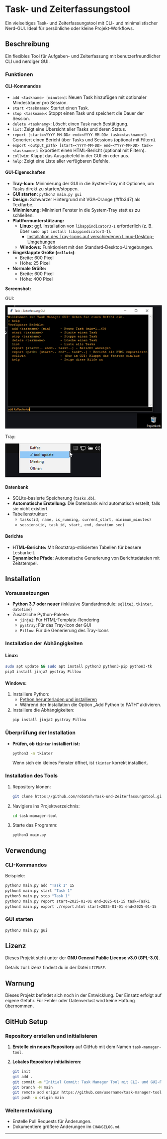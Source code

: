 # Task- und Zeiterfassungstool

Ein vielseitiges Task- und Zeiterfassungstool mit CLI- und minimalistischer Nerd-GUI. Ideal für persönliche oder kleine Projekt-Workflows.

## Beschreibung

Ein flexibles Tool für Aufgaben- und Zeiterfassung mit benutzerfreundlicher CLI und nerdiger GUI.

### Funktionen

#### CLI-Kommandos
- `add <taskname> [minuten]`: Neuen Task hinzufügen mit optionaler Mindestdauer pro Session.
- `start <taskname>`: Startet einen Task.
- `stop <taskname>`: Stoppt einen Task und speichert die Dauer der Session.
- `delete <taskname>`: Löscht einen Task nach Bestätigung.
- `list`: Zeigt eine Übersicht aller Tasks und deren Status.
- `report [start=<YYYY-MM-DD> end=<YYYY-MM-DD> task=<taskname>]`: Generiert einen Bericht über Tasks und Sessions (optional mit Filtern).
- `export <output_path> [start=<YYYY-MM-DD> end=<YYYY-MM-DD> task=<taskname>]`: Exportiert einen HTML-Bericht (optional mit Filtern).
- `collwin`: Klappt das Ausgabefeld in der GUI ein oder aus.
- `help`: Zeigt eine Liste aller verfügbaren Befehle.

#### GUI-Eigenschaften
- **Tray-Icon:** Minimierung der GUI in die System-Tray mit Optionen, um Tasks direkt zu starten/stoppen.
- **GUI starten:** `python3 main.py gui`
- **Design:** Schwarzer Hintergrund mit VGA-Orange (#ffb347) als Textfarbe.
- **Minimierung:** Minimiert Fenster in die System-Tray statt es zu schließen.
- **Plattformunterstützung:**
  - **Linux:**  ggf. Installation von `libappindicator3-1` erforderlich (z. B. über `sudo apt install libappindicator3-1`).
    - [Installation des Tray-Icons auf verschiedenen Linux-Desktop-Umgebungen](https://github.com/robatsh/Task-und-Zeiterfassungstool/wiki/Installation-des-Tray%E2%80%90Icons-auf-verschiedenen-Linux-Desktop%E2%80%90Umgebungen)
  - **Windows:** Funktioniert mit den Standard-Desktop-Umgebungen.
- **Eingeklappte Größe (`collwin`)**:
  - Breite: 600 Pixel
  - Höhe: 25 Pixel
- **Normale Größe:**
  - Breite: 600 Pixel
  - Höhe: 400 Pixel


**Screenshot:**

GUI:

![GUI Screenshot](assets/screen-gui.png)

Tray:

![GUI Screenshot](assets/screen-gui-2.png)

#### Datenbank
- SQLite-basierte Speicherung (`tasks.db`).
- **Automatische Erstellung:** Die Datenbank wird automatisch erstellt, falls sie nicht existiert.
- Tabellenstruktur:
  - `tasks(id, name, is_running, current_start, minimum_minutes)`
  - `sessions(id, task_id, start, end, duration_sec)`

#### Berichte
- **HTML-Berichte:** Mit Bootstrap-stilisierten Tabellen für bessere Lesbarkeit.
- **Dynamische Pfade:** Automatische Generierung von Berichtsdateien mit Zeitstempel.

## Installation

### Voraussetzungen
- **Python 3.7 oder neuer** (inklusive Standardmodule: `sqlite3`, `tkinter`, `datetime`)
- Zusätzliche Python-Pakete:
  - `jinja2`: Für HTML-Template-Rendering
  - `pystray`: Für das Tray-Icon der GUI
  - `Pillow`: Für die Generierung des Tray-Icons

### Installation der Abhängigkeiten
#### Linux:
```bash
sudo apt update && sudo apt install python3 python3-pip python3-tk
pip3 install jinja2 pystray Pillow
```

#### Windows:
1. Installiere Python:
   - [Python herunterladen und installieren](https://www.python.org/downloads/)
   - Während der Installation die Option „Add Python to PATH“ aktivieren.
2. Installiere die Abhängigkeiten:
   ```cmd
   pip install jinja2 pystray Pillow
   ```

### Überprüfung der Installation
- **Prüfen, ob `tkinter` installiert ist:**
  ```bash
  python3 -m tkinter
  ```
  Wenn sich ein kleines Fenster öffnet, ist `tkinter` korrekt installiert.

### Installation des Tools
1. Repository klonen:
   ```bash
   git clone https://github.com/robatsh/Task-und-Zeiterfassungstool.git
   ```
2. Navigiere ins Projektverzeichnis:
   ```bash
   cd task-manager-tool
   ```
3. Starte das Programm:
   ```bash
   python3 main.py
   ```

## Verwendung

### CLI-Kommandos

Beispiele:
```bash
python3 main.py add "Task 1" 15
python3 main.py start "Task 1"
python3 main.py stop "Task 1"
python3 main.py report start=2025-01-01 end=2025-01-15 task=Task1
python3 main.py export ./report.html start=2025-01-01 end=2025-01-15
```

### GUI starten
```bash
python3 main.py gui
```

## Lizenz

Dieses Projekt steht unter der **GNU General Public License v3.0 (GPL-3.0)**. 

Details zur Lizenz findest du in der Datei `LICENSE`.

## Warnung

Dieses Projekt befindet sich noch in der Entwicklung. Der Einsatz erfolgt auf eigene Gefahr. Für Fehler oder Datenverlust wird keine Haftung übernommen.

## GitHub Setup

### Repository erstellen und initialisieren
1. **Erstelle ein neues Repository** auf GitHub mit dem Namen `task-manager-tool`.

2. **Lokales Repository initialisieren:**
   ```bash
   git init
   git add .
   git commit -m "Initial Commit: Task Manager Tool mit CLI- und GUI-Funktionalität"
   git branch -M main
   git remote add origin https://github.com/username/task-manager-tool.git
   git push -u origin main
   ```

### Weiterentwicklung
- Erstelle Pull Requests für Änderungen.
- Dokumentiere größere Änderungen im `CHANGELOG.md`.

---
